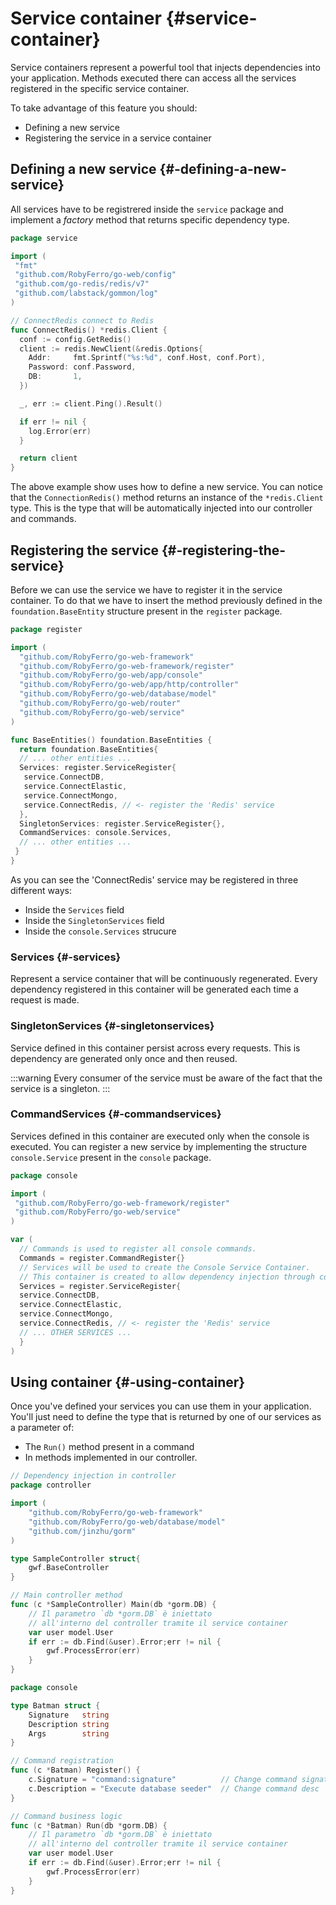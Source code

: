 # Service container {#service-container}

Service containers represent a powerful tool that injects dependencies into your application.
Methods executed there can access all the services registered in the specific service container.

To take advantage of this feature you should:

* Defining a new service
* Registering the service in a service container

## Defining a new service {#-defining-a-new-service}

All services have to be registrered inside the `service` package and implement a *factory* method that returns specific dependency type.

```go title="Defining the 'Redis' service"
package service

import (
 "fmt"
 "github.com/RobyFerro/go-web/config"
 "github.com/go-redis/redis/v7"
 "github.com/labstack/gommon/log"
)

// ConnectRedis connect to Redis
func ConnectRedis() *redis.Client {
  conf := config.GetRedis()
  client := redis.NewClient(&redis.Options{
    Addr:     fmt.Sprintf("%s:%d", conf.Host, conf.Port),
    Password: conf.Password,
    DB:       1,
  })

  _, err := client.Ping().Result()

  if err != nil {
    log.Error(err)
  }

  return client
}
```

The above example show uses how to define a new service. You can notice that the `ConnectionRedis()` method returns an instance of the `*redis.Client` type.
This is the type that will be automatically injected into our controller and commands.

## Registering the service {#-registering-the-service}

Before we can use the service we have to register it in the service container.
To do that we have to insert the method previously defined in the `foundation.BaseEntity` structure present in the `register` package.

```go title="Registering the 'Redis' service"
package register

import (
  "github.com/RobyFerro/go-web-framework"
  "github.com/RobyFerro/go-web-framework/register"
  "github.com/RobyFerro/go-web/app/console"
  "github.com/RobyFerro/go-web/app/http/controller"
  "github.com/RobyFerro/go-web/database/model"
  "github.com/RobyFerro/go-web/router"
  "github.com/RobyFerro/go-web/service"
)

func BaseEntities() foundation.BaseEntities {
  return foundation.BaseEntities{
  // ... other entities ...
  Services: register.ServiceRegister{
   service.ConnectDB,
   service.ConnectElastic,
   service.ConnectMongo,
   service.ConnectRedis, // <- register the 'Redis' service
  },
  SingletonServices: register.ServiceRegister{},
  CommandServices: console.Services,
  // ... other entities ...
 }
}
```

As you can see the 'ConnectRedis' service may be registered in three different ways:

* Inside the `Services` field
* Inside the `SingletonServices` field
* Inside the `console.Services` strucure

### Services {#-services}

Represent a service container that will be continuously regenerated. Every dependency registered in this container will be generated each time a request is made.

### SingletonServices {#-singletonservices}

Service defined in this container persist across every requests. This is dependency are generated only once and then reused.

:::warning
Every consumer of the service must be aware of the fact that the service is a singleton.
:::

### CommandServices {#-commandservices}

Services defined in this container are executed only when the console is executed.
You can register a new service by implementing the structure `console.Service` present in the `console` package.

```go title="Registering the 'Redis' service in CommandServices"
package console

import (
 "github.com/RobyFerro/go-web-framework/register"
 "github.com/RobyFerro/go-web/service"
)

var (
  // Commands is used to register all console commands.
  Commands = register.CommandRegister{}
  // Services will be used to create the Console Service Container.
  // This container is created to allow dependency injection through console commands.
  Services = register.ServiceRegister{
  service.ConnectDB,
  service.ConnectElastic,
  service.ConnectMongo,
  service.ConnectRedis, // <- register the 'Redis' service
  // ... OTHER SERVICES ...
  }
)
```

## Using container {#-using-container}

Once you've defined your services you can use them in your application. You'll just need to define the type that is returned by one of our services as a parameter of:

* The `Run()` method present in a command
* In methods implemented in our controller.

```go title="DI inside a controller"
// Dependency injection in controller
package controller

import (
    "github.com/RobyFerro/go-web-framework" 
    "github.com/RobyFerro/go-web/database/model" 
    "github.com/jinzhu/gorm"
)

type SampleController struct{
    gwf.BaseController
}

// Main controller method
func (c *SampleController) Main(db *gorm.DB) {
    // Il parametro `db *gorm.DB` è iniettato 
    // all'interno del controller tramite il service container
    var user model.User
    if err := db.Find(&user).Error;err != nil {
        gwf.ProcessError(err)
    }
}
```

```go title="DI inside a command"
package console

type Batman struct {
    Signature   string
    Description string
    Args        string
}

// Command registration
func (c *Batman) Register() {
    c.Signature = "command:signature"          // Change command signature
    c.Description = "Execute database seeder"  // Change command desc
}

// Command business logic
func (c *Batman) Run(db *gorm.DB) {
    // Il parametro `db *gorm.DB` è iniettato 
    // all'interno del controller tramite il service container
    var user model.User
    if err := db.Find(&user).Error;err != nil {
        gwf.ProcessError(err)
    }
}
```
